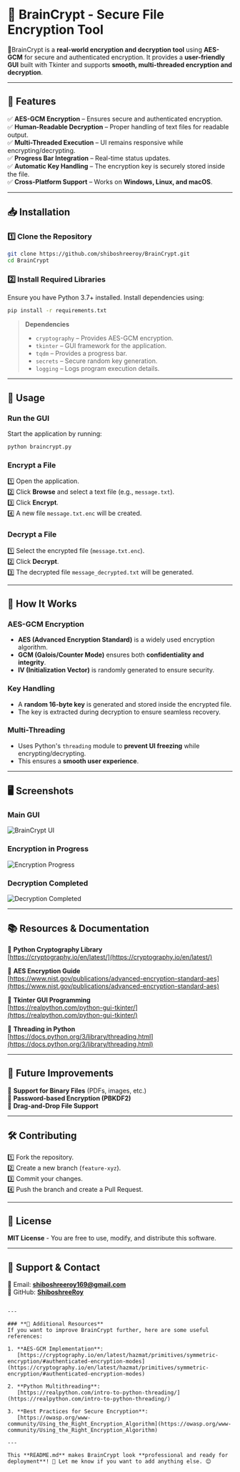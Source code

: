 
# 🔐 BrainCrypt - Secure File Encryption Tool

🔐BrainCrypt is a **real-world encryption and decryption tool** using **AES-GCM** for secure and authenticated encryption. It provides a **user-friendly GUI** built with Tkinter and supports **smooth, multi-threaded encryption and decryption**.

---

## 🚀 Features

✅ **AES-GCM Encryption** – Ensures secure and authenticated encryption.  
✅ **Human-Readable Decryption** – Proper handling of text files for readable output.  
✅ **Multi-Threaded Execution** – UI remains responsive while encrypting/decrypting.  
✅ **Progress Bar Integration** – Real-time status updates.  
✅ **Automatic Key Handling** – The encryption key is securely stored inside the file.  
✅ **Cross-Platform Support** – Works on **Windows, Linux, and macOS**.

---

## 📥 Installation

### 1️⃣ **Clone the Repository**
```sh
git clone https://github.com/shiboshreeroy/BrainCrypt.git
cd BrainCrypt
```

### 2️⃣ **Install Required Libraries**
Ensure you have Python 3.7+ installed. Install dependencies using:
```sh
pip install -r requirements.txt
```

> **Dependencies**
> - `cryptography` – Provides AES-GCM encryption.
> - `tkinter` – GUI framework for the application.
> - `tqdm` – Provides a progress bar.
> - `secrets` – Secure random key generation.
> - `logging` – Logs program execution details.

---

## 🎯 Usage

### **Run the GUI**
Start the application by running:
```sh
python braincrypt.py
```

### **Encrypt a File**
1️⃣ Open the application.  
2️⃣ Click **Browse** and select a text file (e.g., `message.txt`).  
3️⃣ Click **Encrypt**.  
4️⃣ A new file `message.txt.enc` will be created.

### **Decrypt a File**
1️⃣ Select the encrypted file (`message.txt.enc`).  
2️⃣ Click **Decrypt**.  
3️⃣ The decrypted file `message_decrypted.txt` will be generated.

---

## 🔧 How It Works

### **AES-GCM Encryption**
- **AES (Advanced Encryption Standard)** is a widely used encryption algorithm.
- **GCM (Galois/Counter Mode)** ensures both **confidentiality and integrity**.
- **IV (Initialization Vector)** is randomly generated to ensure security.

### **Key Handling**
- A **random 16-byte key** is generated and stored inside the encrypted file.
- The key is extracted during decryption to ensure seamless recovery.

### **Multi-Threading**
- Uses Python's `threading` module to **prevent UI freezing** while encrypting/decrypting.
- This ensures a **smooth user experience**.

---

## 🖥️ Screenshots

### **Main GUI**
![BrainCrypt UI](./demo/main.png)

### **Encryption in Progress**
![Encryption Progress](./demo/encryopt.png)

### **Decryption Completed**
![Decryption Completed](./demo/decrypt.png)

---

## 📚 Resources & Documentation

🔹 **Python Cryptography Library**  
   [https://cryptography.io/en/latest/](https://cryptography.io/en/latest/)  

🔹 **AES Encryption Guide**  
   [https://www.nist.gov/publications/advanced-encryption-standard-aes](https://www.nist.gov/publications/advanced-encryption-standard-aes)  

🔹 **Tkinter GUI Programming**  
   [https://realpython.com/python-gui-tkinter/](https://realpython.com/python-gui-tkinter/)  

🔹 **Threading in Python**  
   [https://docs.python.org/3/library/threading.html](https://docs.python.org/3/library/threading.html)  

---

## 📌 Future Improvements

🔹 **Support for Binary Files** (PDFs, images, etc.)  
🔹 **Password-based Encryption (PBKDF2)**  
🔹 **Drag-and-Drop File Support**  

---

## 🛠️ Contributing

1️⃣ Fork the repository.  
2️⃣ Create a new branch (`feature-xyz`).  
3️⃣ Commit your changes.  
4️⃣ Push the branch and create a Pull Request.

---

## 📝 License

**MIT License** - You are free to use, modify, and distribute this software.

---

## 💬 Support & Contact

📧 Email: **shiboshreeroy169@gmail.com**  
🐙 GitHub: **[ShiboshreeRoy](https://github.com/shiboshreeroy)**  
```

---

### **🔹 Additional Resources**
If you want to improve BrainCrypt further, here are some useful references:

1. **AES-GCM Implementation**:  
   [https://cryptography.io/en/latest/hazmat/primitives/symmetric-encryption/#authenticated-encryption-modes](https://cryptography.io/en/latest/hazmat/primitives/symmetric-encryption/#authenticated-encryption-modes)

2. **Python Multithreading**:  
   [https://realpython.com/intro-to-python-threading/](https://realpython.com/intro-to-python-threading/)

3. **Best Practices for Secure Encryption**:  
   [https://owasp.org/www-community/Using_the_Right_Encryption_Algorithm](https://owasp.org/www-community/Using_the_Right_Encryption_Algorithm)

---

This **README.md** makes BrainCrypt look **professional and ready for deployment**! 🚀 Let me know if you want to add anything else. 😊